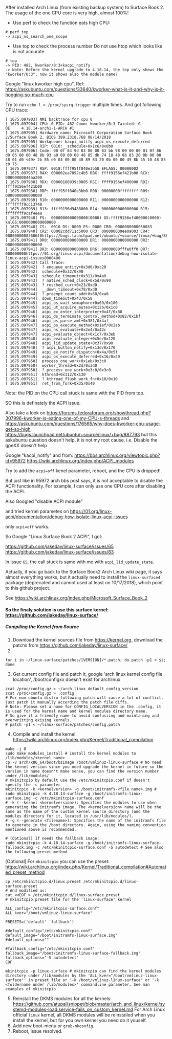 After installed Arch Linux (from existing backup system) to Surface Book 2. The usage of the one CPU core is very high, almost 100%!

- Use perf to check the function eats high CPU:
```shell
# perf top
-> acpi_ns_search_one_scope
```
- Use top to check the process number
Do not use htop which looks like is not accurate.
```shell
# top
-> PID: 482, kworker/0:3+kacpi_notify
-> Note: Before the kernel upgrade to 4.18.14, the top only shows the "kworker/0:3", now it shows also the module name?
```

Google "linux kworker high cpu", Ref: https://askubuntu.com/questions/33640/kworker-what-is-it-and-why-is-it-hogging-so-much-cpu

Try to run `echo l > /proc/sysrq-trigger` multiple times. And got following CPU trace:

```
[ 1675.097903] NMI backtrace for cpu 0
[ 1675.097904] CPU: 0 PID: 482 Comm: kworker/0:3 Tainted: G           OE     4.18.14-arch1-1-ARCH #1
[ 1675.097905] Hardware name: Microsoft Corporation Surface Book 2/Surface Book 2, BIOS 389.2318.768 08/14/2018
[ 1675.097905] Workqueue: kacpi_notify acpi_os_execute_deferred
[ 1675.097906] RIP: 0010:__schedule+0x1c6/0x8b0
[ 1675.097906] Code: 00 0f 84 9d 03 00 00 83 bb 98 09 00 00 01 0f 86 d9 05 00 00 48 8b 93 a0 09 00 00 48 85 db 74 18 48 8b 83 20 0b 00 00 48 01 d0 <49> 2b 85 e0 03 00 00 48 89 83 20 0b 00 00 49 8b 45 10 48 85 c0 75 
[ 1675.097937] RSP: 0018:ffff95ff840e3b58 EFLAGS: 00000002
[ 1675.097937] RAX: 000002ea7092c4b5 RBX: ffff9156ef421b00 RCX: 00000000044aa200
[ 1675.097938] RDX: 00000186039c0805 RSI: ffff9156ef400000 RDI: ffff9156ef421b00
[ 1675.097938] RBP: ffff95ff840e3bb0 R08: 00000000ffffffff R09: 0000000000000000
[ 1675.097939] R10: 0000000000000000 R11: 0000000000000000 R12: ffffffff9cc13740
[ 1675.097939] R13: ffff9156d9488000 R14: 0000000000000000 R15: ffffffff9caf4ee8
[ 1675.097940] FS:  0000000000000000(0000) GS:ffff9156ef400000(0000) knlGS:0000000000000000
[ 1675.097940] CS:  0010 DS: 0000 ES: 0000 CR0: 0000000080050033
[ 1675.097940] CR2: 00002cdd711c5000 CR3: 000000039ee0a003 CR4: 00000000003606f0https://bugs.launchpad.net/ubuntu/+source/linux/+bug/887793
[ 1675.097941] DR0: 0000000000000000 DR1: 0000000000000000 DR2: 0000000000000000
[ 1675.097941] DR3: 0000000000000000 DR6: 00000000fffe0ff0 DR7: 000000000https://01.org/linux-acpi/documentation/debug-how-isolate-linux-acpi-issues0000400
[ 1675.097942] Call Trace:
[ 1675.097942]  ? enqueue_entity+0x3d0/0xc20
[ 1675.097942]  schedule+0x32/0x90
[ 1675.097943]  schedule_timeout+0x311/0x4a0
[ 1675.097943]  ? native_sched_clock+0x5d/0x90
[ 1675.097943]  ? resched_curr+0x23/0xd0
[ 1675.097944]  __down_timeout+0x78/0xd0
[ 1675.097944]  ? preempt_count_add+0x68/0xa0
[ 1675.097944]  down_timeout+0x43/0x50
[ 1675.097945]  acpi_os_wait_semaphore+0x69/0x180
[ 1675.097945]  acpi_ut_acquire_mutex+0x12b/0x1c0
[ 1675.097946]  acpi_ex_enter_interpreter+0x4f/0x88
[ 1675.097946]  acpi_ds_terminate_control_method+0x82/0x1bf
[ 1675.097946]  acpi_ps_parse_aml+0x381/0x4af
[ 1675.097947]  acpi_ps_execute_method+0x1ef/0x2ab
[ 1675.097947]  acpi_ns_evaluate+0x2e4/0x42c
[ 1675.097947]  acpi_evaluate_object+0x1c7/0x3eb
[ 1675.097948]  acpi_evaluate_integer+0x5e/0x120
[ 1675.097948]  acpi_lid_update_state+0x37/0x90
[ 1675.097948]  ? acpi_button_notify+0x13d/0x170
[ 1675.097949]  acpi_ev_notify_dispatch+0x4a/0x5f
[ 1675.097949]  acpi_os_execute_deferred+0x16/0x20
[ 1675.097950]  process_one_work+0x1eb/0x3c0
[ 1675.097950]  worker_thread+0x2d/0x3d0
[ 1675.097950]  ? process_one_work+0x3c0/0x3c0
[ 1675.097951]  kthread+0x112/0x130
[ 1675.097951]  ? kthread_flush_work_fn+0x10/0x10
[ 1675.097951]  ret_from_fork+0x35/0x40

```
Note: the PID on the CPU call stuck is same with the PID from top.

SO this is definately the ACPI issue.

Also take a look on https://forums.fedoraforum.org/showthread.php?307996-kworker-is-eating-one-of-my-CPU-s-threads 
and https://askubuntu.com/questions/176565/why-does-kworker-cpu-usage-get-so-high,
https://bugs.launchpad.net/ubuntu/+source/linux/+bug/887793 but this askubuntu question doesn't help, it is not my root cause, i.e. Disable the gpeXX doesn't help

Google "kacpi_notify" and from:
https://bbs.archlinux.org/viewtopic.php?id=95972
https://wiki.archlinux.org/index.php/ACPI_modules

Try to add the `acpi=off` kenel parameter, reboot, and the CPU is dropped!.

But just like in 95972 arch bbs post says, it is not acceptable to disable the ACPI functionality. For example, I can only use one CPU core
after disabling the ACPI.

Also Googled "disable ACPI module"

and tried kernel parametes on https://01.org/linux-acpi/documentation/debug-how-isolate-linux-acpi-issues

only `acpi=off` works.

So Google "Linux Surface Book 2 ACPI", I got:

https://github.com/jakeday/linux-surface/issues/65
https://github.com/jakeday/linux-surface/issues/83

In issue `65`, the call stuck is same with me with `acpi_lid_update_state`.

Actually, if you go back to the Surface Book2 Arch Linux wiki page, it says almost everything works, but it actually need to install the 
`linux-surface4` package (deprecated and cannot used at least on 10/17/2018), which point to this github project.

See https://wiki.archlinux.org/index.php/Microsoft_Surface_Book_2

#### So the finaly solution is use this surface kernel: https://github.com/jakeday/linux-surface/
##### Compiling the Kernel from Source
1. Download the kernel sources file from https://kernel.org, download the patchs from https://github.com/jakeday/linux-surface/
2.
```shell
for i in ~/linux-surface/patches/[VERSION]/*.patch; do patch -p1 < $i; done
```
3. Get current config file and patch it, google 'arch linux kernel config file location', /boot/configxx doesn't exist for archlinux
```shell
zcat /proc/config.gz > ~/arch_linux_default_config_version
zcat /proc/config.gz > .config
# For non-ubuntu distro following patch will cause a lot of conflict, just patch it manually according the patch file diffs.
# Note: Please set a name for CONFIG_LOCALVERSION in the .config, it is used for the kernal name and kernel modules directory name.
# So give it a friendly name to avoid confusiing and maintaning and overwritting exising kernels.
# patch -p1 < ~/linux-surface/patches/config.patch
```
4. Compile and install the kernel: https://wiki.archlinux.org/index.php/Kernel/Traditional_compilation
```shell
make -j 8
sudo make modules_install # install the kernel modules to /lib/modules/<kernel name>
cp -v arch/x86_64/boot/bzImage /boot/vmlinuz-linux-surface # No need the kernel version since you need upgrade the kernel in future so the version in name doesn't make sense, you can find the version number under /lib/modules/
# mkinitcpio by default use the /etc/mkinitcpio.conf if doesn't specify the -c parameter
mkinitcpio -k <kernelversion> -g /boot/initramfs-<file name>.img # sudo mkinitcpio -k 4.18.14-surface -g /boot/initramfs-linux-surface.img -c /etc/mkinitcpio-surface.conf
# -k (--kernel <kernelversion>): Specifies the modules to use when generating the initramfs image. The <kernelversion> name will be the same as the name of the custom kernel source directory (and the modules directory for it, located in /usr/lib/modules/).
# -g (--generate <filename>): Specifies the name of the initramfs file to generate in the /boot directory. Again, using the naming convention mentioned above is recommended.

# (Optional) If needs the fallback image:
sudo mkinitcpio -k 4.18.14-surface -g /boot/initramfs-linux-surface-fallback.img -c /etc/mkinitcpio-surface.conf -S autodetect # See also the following preset method
```
[Optional] For `mkinitcpio` you can use the preset: https://wiki.archlinux.org/index.php/Kernel/Traditional_compilation#Automated_preset_method
```
cp /etc/mkinitcpio.d/linux.preset /etc/mkinitcpio.d/linux-surface.preset
# And modified as:
cat <<EOF > /etc/mkinitcpio.d/linux-surface.preset
# mkinitcpio preset file for the 'linux-surface' kernel

ALL_config="/etc/mkinitcpio-surface.conf"
ALL_kver="/boot/vmlinuz-linux-surface"

PRESETS=('default' 'fallback')

#default_config="/etc/mkinitcpio.conf"
default_image="/boot/initramfs-linux-surface.img"
#default_options=""

#fallback_config="/etc/mkinitcpio.conf"
fallback_image="/boot/initramfs-linux-surface-fallback.img"
fallback_options="-S autodetect"
EOF

mkinitcpio -p linux-surface # mkinitcpio can find the kernel modules directory under /lib/modules by the 'ALL_kver="/boot/vmlinuz-linux-surface"' in preset file or '-k /boot/vmlinuz-linux-surface' or '-k <foldername under /lib/modules>' commandline parameter. See man examples of mkinitcpio
```
5. Reinstall the DKMS modules for all the kernels: https://github.com/atupal/snippet/blob/master/arch_and_linux/kernel/systemd-modules-load.service-fails_on_custom_kernel.md
   For Arch Linux official `linux` kernel, all DKMS modules will be reinstalled when you install the kernel, but for you own kernel you
   need do it youself.
6. Add new boot-menu or `grub-mkconfig`.
7. Reboot, issue resolved.
